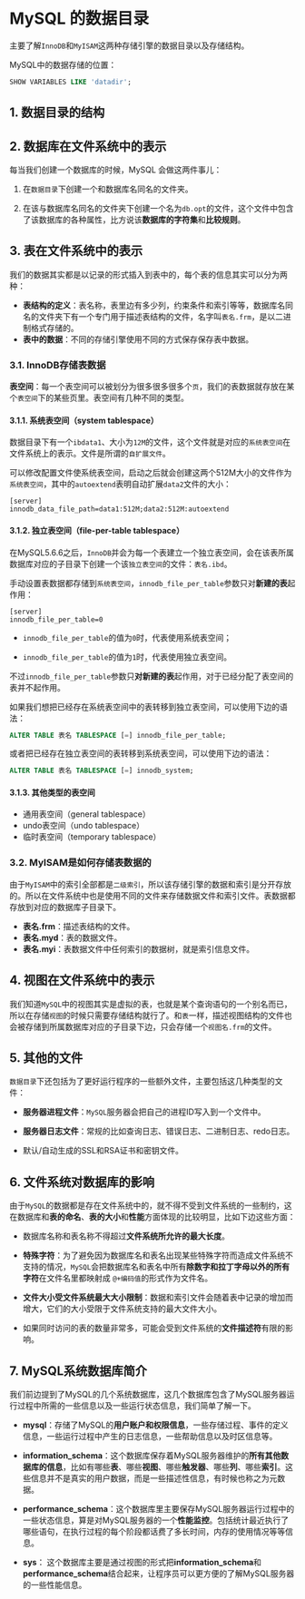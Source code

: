 # MySQL 的数据目录

主要了解`InnoDB`和`MyISAM`这两种存储引擎的数据目录以及存储结构。

MySQL中的数据存储的位置：

```sql
SHOW VARIABLES LIKE 'datadir';
```

## 1. 数据目录的结构

## 2. 数据库在文件系统中的表示

每当我们创建一个数据库的时候，MySQL 会做这两件事儿：

1.  在`数据目录`下创建一个和数据库名同名的文件夹。
    
2.  在该与数据库名同名的文件夹下创建一个名为`db.opt`的文件，这个文件中包含了该数据库的各种属性，比方说该**数据库的字符集**和**比较规则**。
    

## 3. 表在文件系统中的表示

我们的数据其实都是以记录的形式插入到表中的，每个表的信息其实可以分为两种：

- **表结构的定义**：表名称，表里边有多少列，约束条件和索引等等，数据库名同名的文件夹下有一个专门用于描述表结构的文件，名字叫`表名.frm`，是以二进制格式存储的。
- **表中的数据**：不同的存储引擎使用不同的方式保存保存表中数据。

### 3.1. InnoDB存储表数据

**表空间**：每一个表空间可以被划分为很多很多很多个`页`，我们的表数据就存放在某个`表空间`下的某些页里。表空间有几种不同的类型。

#### 3.1.1. 系统表空间（system tablespace）

数据目录下有一个`ibdata1`、大小为`12M`的文件，这个文件就是对应的`系统表空间`在文件系统上的表示。文件是所谓的`自扩展文件`。

可以修改配置文件使系统表空间，启动之后就会创建这两个512M大小的文件作为`系统表空间`，其中的`autoextend`表明自动扩展`data2`文件的大小：

```properties
[server]
innodb_data_file_path=data1:512M;data2:512M:autoextend
```

#### 3.1.2. 独立表空间（file-per-table tablespace）

在MySQL5.6.6之后，`InnoDB`并会为每一个表建立一个独立表空间，会在该表所属数据库对应的子目录下创建一个该`独立表空间`的文件：`表名.ibd`。

手动设置表数据都存储到`系统表空间`，`innodb_file_per_table`参数只对**新建的表**起作用：

```properties
[server]
innodb_file_per_table=0
```

- `innodb_file_per_table`的值为`0`时，代表使用系统表空间；

- `innodb_file_per_table`的值为`1`时，代表使用独立表空间。

不过`innodb_file_per_table`参数只**对新建的表**起作用，对于已经分配了表空间的表并不起作用。

如果我们想把已经存在系统表空间中的表转移到独立表空间，可以使用下边的语法：

```sql
ALTER TABLE 表名 TABLESPACE [=] innodb_file_per_table;
```

或者把已经存在独立表空间的表转移到系统表空间，可以使用下边的语法：

```sql
ALTER TABLE 表名 TABLESPACE [=] innodb_system;
```

#### 3.1.3. 其他类型的表空间

- 通用表空间（general tablespace）
- undo表空间（undo tablespace）
- 临时表空间（temporary tablespace）

### 3.2. MyISAM是如何存储表数据的

由于`MyISAM`中的索引全部都是`二级索引`，所以该存储引擎的数据和索引是分开存放的。所以在文件系统中也是使用不同的文件来存储数据文件和索引文件。表数据都存放到对应的数据库子目录下。

- **表名.frm**：描述表结构的文件。
- **表名.myd**：表的数据文件。
- **表名.myi**：表数据文件中任何索引的数据树，就是索引信息文件。

## 4. 视图在文件系统中的表示

我们知道`MySQL`中的视图其实是虚拟的表，也就是某个查询语句的一个别名而已，所以在存储`视图`的时候只需要存储结构就行了。和`表`一样，描述视图结构的文件也会被存储到所属数据库对应的子目录下边，只会存储一个`视图名.frm`的文件。

## 5. 其他的文件

`数据目录`下还包括为了更好运行程序的一些额外文件，主要包括这几种类型的文件：

*   **服务器进程文件**：`MySQL`服务器会把自己的进程ID写入到一个文件中。
*   **服务器日志文件**：常规的比如查询日志、错误日志、二进制日志、redo日志。
    
*   默认/自动生成的SSL和RSA证书和密钥文件。
    

## 6. 文件系统对数据库的影响

由于`MySQL`的数据都是存在文件系统中的，就不得不受到文件系统的一些制约，这在数据库和**表的命名**、**表的大小**和**性能**方面体现的比较明显，比如下边这些方面：

*   数据库名称和表名称不得超过**文件系统所允许的最大长度**。
    
*   **特殊字符**：为了避免因为数据库名和表名出现某些特殊字符而造成文件系统不支持的情况，`MySQL`会把数据库名和表名中所有**除数字和拉丁字母以外的所有字符**在文件名里都映射成 `@+编码值`的形式作为文件名。
*   **文件大小受文件系统最大大小限制**：数据和索引文件会随着表中记录的增加而增大，它们的大小受限于文件系统支持的最大文件大小。
*   如果同时访问的表的数量非常多，可能会受到文件系统的**文件描述符**有限的影响。

## 7. MySQL系统数据库简介

我们前边提到了MySQL的几个系统数据库，这几个数据库包含了MySQL服务器运行过程中所需的一些信息以及一些运行状态信息，我们简单了解一下。

*   **mysql**：存储了MySQL的**用户账户和权限信息**，一些存储过程、事件的定义信息，一些运行过程中产生的日志信息，一些帮助信息以及时区信息等。
    
*   **information_schema**：这个数据库保存着MySQL服务器维护的**所有其他数据库的信息**，比如有哪些**表**、哪些**视图**、哪些**触发器**、哪些**列**、哪些**索引**。这些信息并不是真实的用户数据，而是一些描述性信息，有时候也称之为元数据。
    
*   **performance_schema**：这个数据库里主要保存MySQL服务器运行过程中的一些状态信息，算是对MySQL服务器的一个**性能监控**。包括统计最近执行了哪些语句，在执行过程的每个阶段都话费了多长时间，内存的使用情况等等信息。
    
*   **sys**： 这个数据库主要是通过视图的形式把**information_schema**和**performance_schema**结合起来，让程序员可以更方便的了解MySQL服务器的一些性能信息。
